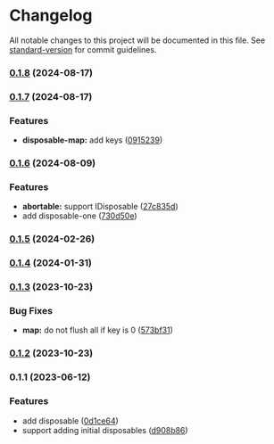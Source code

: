 # Changelog

All notable changes to this project will be documented in this file. See [standard-version](https://github.com/conventional-changelog/standard-version) for commit guidelines.

### [0.1.8](https://github.com/wopjs/disposable/compare/v0.1.7...v0.1.8) (2024-08-17)

### [0.1.7](https://github.com/wopjs/disposable/compare/v0.1.6...v0.1.7) (2024-08-17)


### Features

* **disposable-map:** add keys ([0915239](https://github.com/wopjs/disposable/commit/0915239ce016b789c256cc563477b219df0353a6))

### [0.1.6](https://github.com/wopjs/disposable/compare/v0.1.5...v0.1.6) (2024-08-09)


### Features

* **abortable:** support IDisposable ([27c835d](https://github.com/wopjs/disposable/commit/27c835dcab075a4dabc17b4301792ba44f9dd500))
* add disposable-one ([730d50e](https://github.com/wopjs/disposable/commit/730d50e68c075ed8215250560d4759f570ba29be))

### [0.1.5](https://github.com/wopjs/disposable/compare/v0.1.4...v0.1.5) (2024-02-26)

### [0.1.4](https://github.com/wopjs/disposable/compare/v0.1.3...v0.1.4) (2024-01-31)

### [0.1.3](https://github.com/wopjs/disposable/compare/v0.1.2...v0.1.3) (2023-10-23)


### Bug Fixes

* **map:** do not flush all if key is 0 ([573bf31](https://github.com/wopjs/disposable/commit/573bf31fe8ad7d52bdef3f850f7d845336443a3c))

### [0.1.2](https://github.com/wopjs/disposable/compare/v0.1.1...v0.1.2) (2023-10-23)

### 0.1.1 (2023-06-12)


### Features

* add disposable ([0d1ce64](https://github.com/wopjs/disposable/commit/0d1ce641c9e2fd9d5794f8650325aa2109dc96ee))
* support adding initial disposables ([d908b86](https://github.com/wopjs/disposable/commit/d908b86c22a5f1c246f6f57e3388b1cdf7618498))
